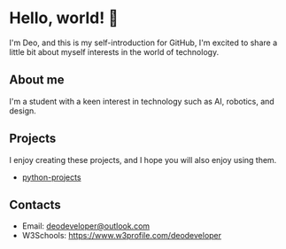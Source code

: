 # Hello, world! 👋
I'm Deo, and this is my self-introduction for GitHub, I'm excited to share a little bit about myself interests in the world of technology.

## About me
I'm a student with a keen interest in technology such as AI, robotics, and design.

## Projects
I enjoy creating these projects, and I hope you will also enjoy using them.
- [python-projects](https://github.com/deodeveloper1/python-projects)

## Contacts
- Email: deodeveloper@outlook.com
- W3Schools: https://www.w3profile.com/deodeveloper
